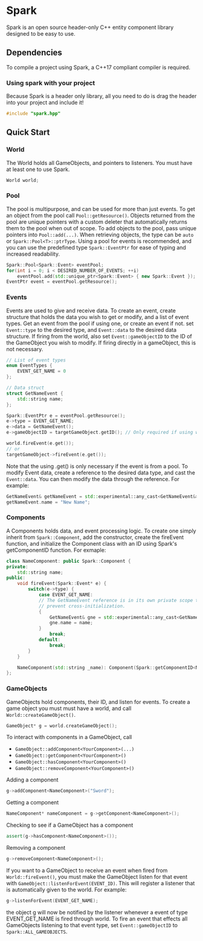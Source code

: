 # Spark

Spark is an open source header-only C++ entity component library designed to be easy to use.

## Dependencies
To compile a project using Spark, a C++17 compliant compiler is required.

### Using spark with your project
Because Spark is a header only library, all you need to do is drag the header into your project and include it!
```c++
#include "spark.hpp"
```

## Quick Start

### World
The World holds all GameObjects, and pointers to listeners. You must have at least one to use Spark.
```c++
World world;
```

### Pool
The pool is multipurpose, and can be used for more than just events. To get an object from the pool call `Pool::getResource()`. Objects returned from the pool are unique pointers with a custom deleter that automatically returns them to the pool when out of scope. To add objects to the pool, pass unique pointers into `Pool::add(...)`. When retrieving objects, the type can be `auto` or `Spark::Pool<T>::ptrType`. Using a pool for events is recommended, and you can use the predefined type `Spark::EventPtr` for ease of typing and increased readability.

```c++
Spark::Pool<Spark::Event> eventPool;
for(int i = 0; i < DESIRED_NUMBER_OF_EVENTS; ++i)
	eventPool.add(std::unique_ptr<Spark::Event> { new Spark::Event });
EventPtr event = eventPool.getResource();
```

### Events
Events are used to give and receive data. To create an event, create structure that holds the data you wish to get or modify, and a list of event types. Get an event from the pool if using one, or create an event if not. set `Event::type` to the desired type, and `Event::data` to the desired data structure. If firing from the world, also set `Event::gameObjectID` to the ID of the GameObject you wish to modify. If firing directly in a gameObject, this is not necessary. 

```c++
// List of event types
enum EventTypes {
	EVENT_GET_NAME = 0
};

// Data struct
struct GetNameEvent {
	std::string name;
};

Spark::EventPtr e = eventPool.getResource();
e->type = EVENT_GET_NAME;
e->data = GetNameEvent();
e->gameObjectID = targetGameObject.getID(); // Only required if using world.fireEvent();

world.fireEvent(e.get());
// or
targetGameObject->fireEvent(e.get());
```
Note that the using .get() is only necessary if the event is from a pool. To modify Event data, create a reference to the desired data type, and cast the `Event::data`. You can then modify the data through the reference. For example:
```c++
GetNameEvent& getNameEvent = std::experimental::any_cast<GetNameEvent&>(yourEvent->data);
getNameEvent.name = "New Name";
```

### Components
A Components holds data, and event processing logic. To create one simply inherit from `Spark::Component`, add the constructor, create the fireEvent function, and initialize the Component class with an ID using Spark's getComponentID function. For exmaple:

```c++
class NameComponent: public Spark::Component {
private:
	std::string name;
public:
	void fireEvent(Spark::Event* e) {
		switch(e->type) {
			case EVENT_GET_NAME:
            // The GetNameEvent reference is in its own private scope to
            // prevent cross-initialization.
			{
				GetNameEvent& gne = std::experimental::any_cast<GetNameEvent&>(e->data);
				gne.name = name;
			}
				break;
			default:
				break;
		}
	}

	NameComponent(std::string _name): Component(Spark::getComponentID<NameComponent>()), name(_name) { }
};
```

### GameObjects
GameObjects hold components, their ID, and listen for events. To create a game object you must must have a world, and call `World::createGameObject()`.
```c++
GameObject* g = world.createGameObject();
```
To interact with components in a GameObject, call
* `GameObject::addComponent<YourComponent>(...)`
* `GameObject::getComponent<YourComponent>()`
* `GameObject::hasComponent<YourComponent>()`
* `GameObject::removeComponent<YourComponent>()`

Adding a component
```c++
g->addComponent<NameComponent>("Sword");
```
Getting a component
```c++
NameComponent* nameComponent = g->getComponent<NameComponent>();
```
Checking to see if a GameObject has a component
```c++
assert(g->hasComponent<NameComponent>());
```
Removing a component 
```c++
g->removeComponent<NameComponent>();
```
If you want to a GameObject to receive an event when fired from `World::fireEvent()`, you must make the GameObject listen for that event with `GameObject::listenForEvent(EVENT_ID)`. This will register a listener that is automatically given to the world. For example:
```c++
g->listenForEvent(EVENT_GET_NAME);
```
the object g will now be notified by the listener whenever a event of type EVENT_GET_NAME is fired through world. To fire an event that effects all GameObjects listening to that event type, set `Event::gameObjectID` to `Spark::ALL_GAMEOBJECTS`.


